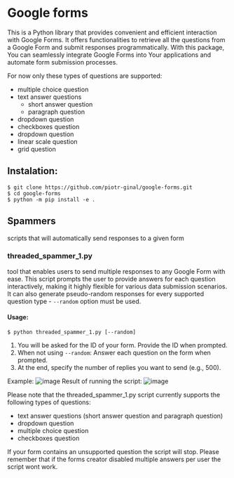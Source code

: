 # Google forms
This is a Python library that provides convenient and efficient interaction with Google Forms. It offers functionalities to retrieve all the questions from a Google Form and submit responses programmatically. With this package, You can seamlessly integrate Google Forms into Your applications and automate form submission processes.

For now only these types of questions are supported:
- multiple choice question
- text answer questions
    - short answer question
    - paragraph question
- dropdown question
- checkboxes question
- dropdown question
- linear scale question
- grid question

## Instalation:
```console
$ git clone https://github.com/piotr-ginal/google-forms.git
$ cd google-forms
$ python -m pip install -e .
```

## Spammers
scripts that will automatically send responses to a given form
### threaded_spammer_1.py
tool that enables users to send multiple responses to any Google Form with ease. This script prompts the user to provide answers for each question interactively, making it highly flexible for various data submission scenarios. It can also generate pseudo-random responses for every supported question type - `--random` option must be used.

#### Usage:
```console
$ python threaded_spammer_1.py [--random]
```
1. You will be asked for the ID of your form. Provide the ID when prompted.
2. When not using `--random`: Answer each question on the form when prompted.
3. At the end, specify the number of replies you want to send (e.g., 500).

Example:
![image](https://github.com/piotr-ginal/google-forms/assets/70772418/3b1c1004-98b0-4252-b822-4aab6616b697)
Result of running the script:
![image](https://github.com/piotr-ginal/google-forms/assets/70772418/b8fa9e30-dcc4-45f3-bb5d-3e2c997e2559)

Please note that the threaded_spammer_1.py script currently supports the following types of questions:
- text answer questions (short answer question and paragraph question)
- dropdown question
- multiple choice question
- checkboxes question

If your form contains an unsupported question the script will stop. Please remember that if the forms creator disabled multiple answers per user the script wont work.
